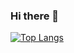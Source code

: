 ### Hi there 👋


[![Top Langs](https://github-readme-stats.vercel.app/api/top-langs/?username=gusandchbh)](https://github.com/anuraghazra/github-readme-stats)
